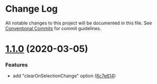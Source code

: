 # Change Log

All notable changes to this project will be documented in this file.
See [Conventional Commits](https://conventionalcommits.org) for commit guidelines.

# [1.1.0](https://github.com/Teamwork/autocomplete/compare/@teamwork/autocomplete-core@1.0.0...@teamwork/autocomplete-core@1.1.0) (2020-03-05)


### Features

* add "clearOnSelectionChange" option ([6c7e614](https://github.com/Teamwork/autocomplete/commit/6c7e614d0d0552dc22f69bf50b0bc1292dbd6536))
